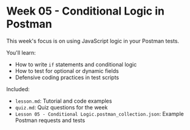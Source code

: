 # Week 05 - Conditional Logic in Postman

This week's focus is on using JavaScript logic in your Postman tests.

You'll learn:
- How to write `if` statements and conditional logic
- How to test for optional or dynamic fields
- Defensive coding practices in test scripts

Included:
- `lesson.md`: Tutorial and code examples
- `quiz.md`: Quiz questions for the week
- `Lesson 05 - Conditional Logic.postman_collection.json`: Example Postman requests and tests
